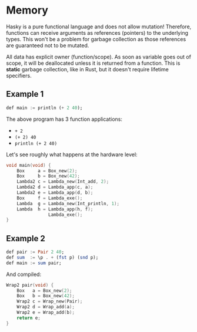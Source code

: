# Memory

Hasky is a pure functional language and does not allow mutation! Therefore,
functions can receive arguments as references (pointers) to the underlying
types. This won't be a problem for garbage collection as those references
are guaranteed not to be mutated.

All data has explicit owner (function/scope). As soon as variable goes out of
scope, it will be deallocated unless it is returned from a function. This is
**static** garbage collection, like in Rust, but it doesn't require lifetime
specifiers.

## Example 1

```hs
def main := println (+ 2 40);
```

The above program has 3 function applications:

- `+ 2`
- `(+ 2) 40`
- `println (+ 2 40)`

Let's see roughly what happens at the hardware level:

```c
void main(void) {
    Box     a = Box_new(2);
    Box     b = Box_new(42);
    Lambda2 c = Lambda_new(Int_add, 2);
    Lambda2 d = Lambda_app(c, a);
    Lambda2 e = Lambda_app(d, b);
    Box     f = Lambda_exe();
    Lambda  g = Lambda_new(Int_println, 1);
    Lambda  h = Lambda_app(h, f);
                Lambda_exe();
}
```

## Example 2

```hs
def pair := Pair 2 40;
def sum  := \p . + (fst p) (snd p);
def main := sum pair;
```

And compiled:

```c
Wrap2 pair(void) {
    Box   a = Box_new(2);
    Box   b = Box_new(42);
    Wrap2 c = Wrap_new(Pair);
    Wrap2 d = Wrap_add(a);
    Wrap2 e = Wrap_add(b);
    return e;
}
```
